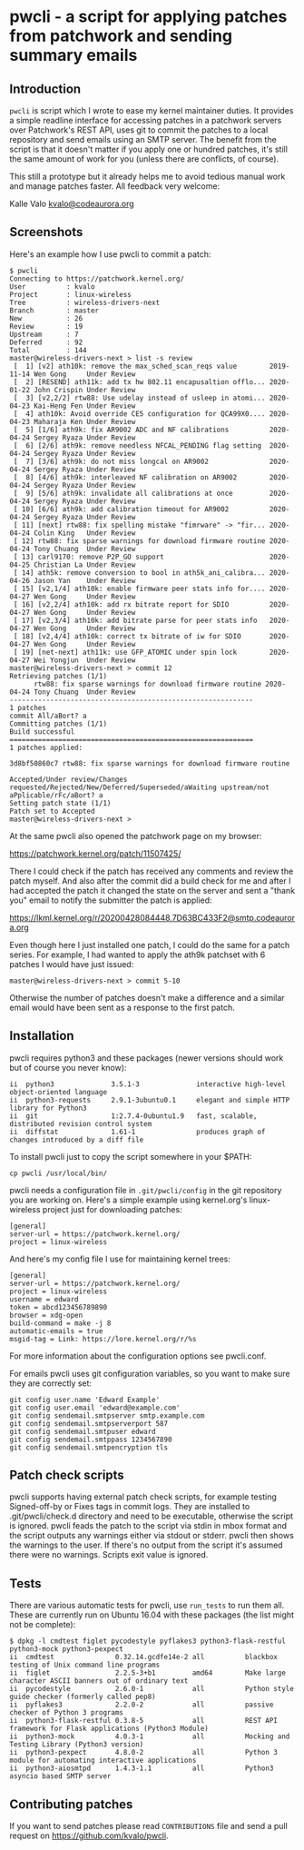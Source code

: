 # pwcli - a script for applying patches from patchwork and sending summary emails

## Introduction

`pwcli` is script which I wrote to ease my kernel maintainer duties.
It provides a simple readline interface for accessing patches in a
patchwork servers over Patchwork's REST API, uses git to commit the
patches to a local repository and send emails using an SMTP server.
The benefit from the script is that it doesn't matter if you apply one
or hundred patches, it's still the same amount of work for you (unless
there are conflicts, of course).

This still a prototype but it already helps me to avoid tedious manual
work and manage patches faster. All feedback very welcome:

Kalle Valo <kvalo@codeaurora.org>

## Screenshots

Here's an example how I use pwcli to commit a patch:

```
$ pwcli
Connecting to https://patchwork.kernel.org/
User          : kvalo
Project       : linux-wireless
Tree          : wireless-drivers-next
Branch        : master
New           : 26
Review        : 19
Upstream      : 7
Deferred      : 92
Total         : 144
master@wireless-drivers-next > list -s review
 [  1] [v2] ath10k: remove the max_sched_scan_reqs value        2019-11-14 Wen Gong     Under Review     
 [  2] [RESEND] ath11k: add tx hw 802.11 encapusaltion offlo... 2020-01-22 John Crispin Under Review     
 [  3] [v2,2/2] rtw88: Use udelay instead of usleep in atomi... 2020-04-23 Kai-Heng Fen Under Review     
 [  4] ath10k: Avoid override CE5 configuration for QCA99X0.... 2020-04-23 Maharaja Ken Under Review     
 [  5] [1/6] ath9k: fix AR9002 ADC and NF calibrations          2020-04-24 Sergey Ryaza Under Review     
 [  6] [2/6] ath9k: remove needless NFCAL_PENDING flag setting  2020-04-24 Sergey Ryaza Under Review     
 [  7] [3/6] ath9k: do not miss longcal on AR9002               2020-04-24 Sergey Ryaza Under Review     
 [  8] [4/6] ath9k: interleaved NF calibration on AR9002        2020-04-24 Sergey Ryaza Under Review     
 [  9] [5/6] ath9k: invalidate all calibrations at once         2020-04-24 Sergey Ryaza Under Review     
 [ 10] [6/6] ath9k: add calibration timeout for AR9002          2020-04-24 Sergey Ryaza Under Review     
 [ 11] [next] rtw88: fix spelling mistake "fimrware" -> "fir... 2020-04-24 Colin King   Under Review     
 [ 12] rtw88: fix sparse warnings for download firmware routine 2020-04-24 Tony Chuang  Under Review     
 [ 13] carl9170: remove P2P_GO support                          2020-04-25 Christian La Under Review     
 [ 14] ath5k: remove conversion to bool in ath5k_ani_calibra... 2020-04-26 Jason Yan    Under Review     
 [ 15] [v2,1/4] ath10k: enable firmware peer stats info for.... 2020-04-27 Wen Gong     Under Review     
 [ 16] [v2,2/4] ath10k: add rx bitrate report for SDIO          2020-04-27 Wen Gong     Under Review     
 [ 17] [v2,3/4] ath10k: add bitrate parse for peer stats info   2020-04-27 Wen Gong     Under Review     
 [ 18] [v2,4/4] ath10k: correct tx bitrate of iw for SDIO       2020-04-27 Wen Gong     Under Review     
 [ 19] [net-next] ath11k: use GFP_ATOMIC under spin lock        2020-04-27 Wei Yongjun  Under Review     
master@wireless-drivers-next > commit 12
Retrieving patches (1/1)
      rtw88: fix sparse warnings for download firmware routine 2020-04-24 Tony Chuang  Under Review     
------------------------------------------------------------
1 patches
commit All/aBort? a
Committing patches (1/1)
Build successful                                                 
============================================================
1 patches applied:

3d8bf50860c7 rtw88: fix sparse warnings for download firmware routine

Accepted/Under review/Changes requested/Rejected/New/Deferred/Superseded/aWaiting upstream/not aPplicable/rFc/aBort? a
Setting patch state (1/1)
Patch set to Accepted
master@wireless-drivers-next > 
```

At the same pwcli also opened the patchwork page on my browser:

https://patchwork.kernel.org/patch/11507425/ 

There I could check if the patch has received any comments and review
the patch myself. And also after the commit did a build check for me
and after I had accepted the patch it changed the state on the server
and sent a "thank you" email to notify the submitter the patch is
applied:

https://lkml.kernel.org/r/20200428084448.7D63BC433F2@smtp.codeaurora.org

Even though here I just installed one patch, I could do the same for a
patch series. For example, I had wanted to apply the ath9k patchset
with 6 patches I would have just issued:

```
master@wireless-drivers-next > commit 5-10
```

Otherwise the number of patches doesn't make a difference and a
similar email would have been sent as a response to the first patch.

## Installation

pwcli requires python3 and these packages (newer versions should work
but of course you never know):


```
ii  python3              3.5.1-3              interactive high-level object-oriented language
ii  python3-requests     2.9.1-3ubuntu0.1     elegant and simple HTTP library for Python3
ii  git                  1:2.7.4-0ubuntu1.9   fast, scalable, distributed revision control system
ii  diffstat             1.61-1               produces graph of changes introduced by a diff file
```

To install pwcli just to copy the script somewhere in your $PATH:

```
cp pwcli /usr/local/bin/
```

pwcli needs a configuration file in `.git/pwcli/config` in the git
repository you are working on. Here's a simple example using
kernel.org's linux-wireless project just for downloading patches:


```
[general]
server-url = https://patchwork.kernel.org/
project = linux-wireless
```

And here's my config file I use for maintaining kernel trees:

```
[general]
server-url = https://patchwork.kernel.org/
project = linux-wireless
username = edward
token = abcd123456789890
browser = xdg-open
build-command = make -j 8
automatic-emails = true
msgid-tag = Link: https://lore.kernel.org/r/%s
```

For more information about the configuration options see pwcli.conf.

For emails pwcli uses git configuration variables, so you want to make
sure they are correctly set:

```
git config user.name 'Edward Example'
git config user.email 'edward@example.com'
git config sendemail.smtpserver smtp.example.com
git config sendemail.smtpserverport 587
git config sendemail.smtpuser edward
git config sendemail.smtppass 1234567890
git config sendemail.smtpencryption tls
```

## Patch check scripts

pwcli supports having external patch check scripts, for example
testing Signed-off-by or Fixes tags in commit logs. They are installed
to .git/pwcli/check.d directory and need to be executable, otherwise
the script is ignored. pwcli feads the patch to the script via stdin
in mbox format and the script outputs any warnings either via stdout
or stderr. pwcli then shows the warnings to the user. If there's no
output from the script it's assumed there were no warnings. Scripts
exit value is ignored.

## Tests

There are various automatic tests for pwcli, use `run_tests` to run
them all. These are currently run on Ubuntu 16.04 with these packages
(the list might not be complete):

```
$ dpkg -l cmdtest figlet pycodestyle pyflakes3 python3-flask-restful python3-mock python3-pexpect
ii  cmdtest               0.32.14.gcdfe14e-2 all          blackbox testing of Unix command line programs
ii  figlet                2.2.5-3+b1         amd64        Make large character ASCII banners out of ordinary text
ii  pycodestyle           2.6.0-1            all          Python style guide checker (formerly called pep8)
ii  pyflakes3             2.2.0-2            all          passive checker of Python 3 programs
ii  python3-flask-restful 0.3.8-5            all          REST API framework for Flask applications (Python3 Module)
ii  python3-mock          4.0.3-1            all          Mocking and Testing Library (Python3 version)
ii  python3-pexpect       4.8.0-2            all          Python 3 module for automating interactive applications
ii  python3-aiosmtpd      1.4.3-1.1          all          Python3 asyncio based SMTP server
```

## Contributing patches

If you want to send patches please read `CONTRIBUTIONS` file and send
a pull request on https://github.com/kvalo/pwcli.
